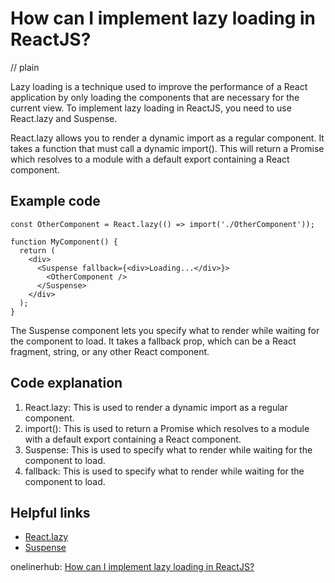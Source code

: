 # How can I implement lazy loading in ReactJS?
// plain

Lazy loading is a technique used to improve the performance of a React application by only loading the components that are necessary for the current view. To implement lazy loading in ReactJS, you need to use React.lazy and Suspense.

React.lazy allows you to render a dynamic import as a regular component. It takes a function that must call a dynamic import(). This will return a Promise which resolves to a module with a default export containing a React component.

## Example code

```
const OtherComponent = React.lazy(() => import('./OtherComponent'));

function MyComponent() {
  return (
    <div>
      <Suspense fallback={<div>Loading...</div>}>
        <OtherComponent />
      </Suspense>
    </div>
  );
}
```

The Suspense component lets you specify what to render while waiting for the component to load. It takes a fallback prop, which can be a React fragment, string, or any other React component.

## Code explanation

1. React.lazy: This is used to render a dynamic import as a regular component.
2. import(): This is used to return a Promise which resolves to a module with a default export containing a React component.
3. Suspense: This is used to specify what to render while waiting for the component to load.
4. fallback: This is used to specify what to render while waiting for the component to load.

## Helpful links
- [React.lazy](https://reactjs.org/docs/code-splitting.html#reactlazy)
- [Suspense](https://reactjs.org/docs/code-splitting.html#suspense)

onelinerhub: [How can I implement lazy loading in ReactJS?](https://onelinerhub.com/reactjs/how-can-i-implement-lazy-loading-in-reactjs)